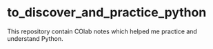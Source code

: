 # to_discover_and_practice_python
This repository contain COlab notes which helped me practice and understand Python.
